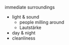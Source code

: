 immediate surroundings

- light & sound
	- people milling around
	- Lautstärke
- day & night
- cleanliness


